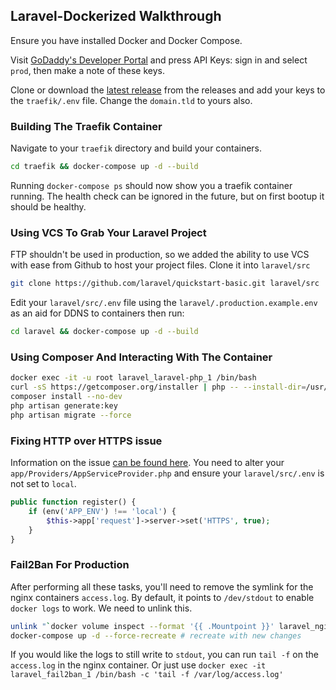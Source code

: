 ## Laravel-Dockerized Walkthrough

Ensure you have installed Docker and Docker Compose.

Visit [GoDaddy's Developer Portal](https://developer.godaddy.com/) and press API Keys: sign in and select `prod`, then make a note of these keys.

Clone or download the [latest release](https://github.com/Kyle-Jeynes/Laravel-Dockerized/releases/tag/V1.4) from the releases and add your keys to the `traefik/.env` file. Change the `domain.tld` to yours also.

### Building The Traefik Container

Navigate to your `traefik` directory and build your containers.

```bash
cd traefik && docker-compose up -d --build
```

Running `docker-compose ps` should now show you a traefik container running. The health check can be ignored in the future, but on first bootup it should be healthy.

### Using VCS To Grab Your Laravel Project

FTP shouldn't be used in production, so we added the ability to use VCS with ease from Github to host your project files. Clone it into `laravel/src`

```bash
git clone https://github.com/laravel/quickstart-basic.git laravel/src
```

Edit your `laravel/src/.env` file using the `laravel/.production.example.env` as an aid for DDNS to containers then run:

```bash
cd laravel && docker-compose up -d --build
```

### Using Composer And Interacting With The Container


```bash
docker exec -it -u root laravel_laravel-php_1 /bin/bash
curl -sS https://getcomposer.org/installer | php -- --install-dir=/usr/local/bin --filename=composer
composer install --no-dev
php artisan generate:key
php artisan migrate --force
```

### Fixing HTTP over HTTPS issue

Information on the issue [can be found here](https://github.com/Kyle-Jeynes/Laravel-Dockerized/issues/3). You need to alter your `app/Providers/AppServiceProvider.php` and ensure your `laravel/src/.env` is not set to `local`.

```php
public function register() {
    if (env('APP_ENV') !== 'local') {
        $this->app['request']->server->set('HTTPS', true);
    }
}
```

### Fail2Ban For Production

After performing all these tasks, you'll need to remove the symlink for the nginx containers `access.log`. By default, it points to `/dev/stdout` to enable `docker logs` to work. We need to unlink this.

```bash
unlink "`docker volume inspect --format '{{ .Mountpoint }}' laravel_nginx-log`/access.log"
docker-compose up -d --force-recreate # recreate with new changes
```

If you would like the logs to still write to `stdout`, you can run `tail -f` on the `access.log` in the nginx container. Or just use `docker exec -it laravel_fail2ban_1 /bin/bash -c 'tail -f /var/log/access.log'`
